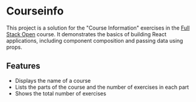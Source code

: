 # Courseinfo

This project is a solution for the "Course Information" exercises in the [Full Stack Open](https://fullstackopen.com/) course. It demonstrates the basics of building React applications, including component composition and passing data using props.

## Features

- Displays the name of a course
- Lists the parts of the course and the number of exercises in each part
- Shows the total number of exercises
